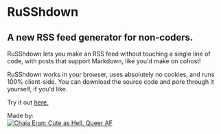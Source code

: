 # RuSShdown
## A new RSS feed generator for non-coders.

RuSShdown lets you make an RSS feed without touching a single line of code, with posts that support Markdown, like you'd make on cohost!

RuSShdown works in your browser, uses absolutely no cookies, and runs 100% client-side. You can download the source code and pore through it yourself, if you'd like.

Try it out [here.](https://chaiaeran.github.io/RuSShdown/)

Made by:   
[![Chaia Eran: Cute as Hell, Queer AF](https://chaiaeran.neocities.org/imgs/chaia.png)](https://chaiaeran.neocities.org)